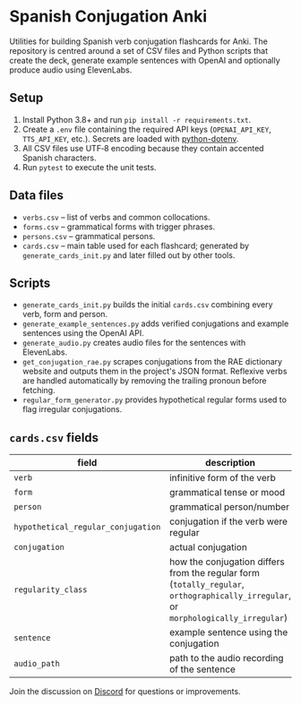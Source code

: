 # Spanish Conjugation Anki

Utilities for building Spanish verb conjugation flashcards for Anki.  The
repository is centred around a set of CSV files and Python scripts that
create the deck, generate example sentences with OpenAI and optionally
produce audio using ElevenLabs.

## Setup

1. Install Python 3.8+ and run `pip install -r requirements.txt`.
2. Create a `.env` file containing the required API keys (`OPENAI_API_KEY`,
   `TTS_API_KEY`, etc.).  Secrets are loaded with
   [python-dotenv](https://pypi.org/project/python-dotenv/).
3. All CSV files use UTF‑8 encoding because they contain accented Spanish
   characters.
4. Run `pytest` to execute the unit tests.

## Data files

- `verbs.csv` – list of verbs and common collocations.
- `forms.csv` – grammatical forms with trigger phrases.
- `persons.csv` – grammatical persons.
- `cards.csv` – main table used for each flashcard; generated by
  `generate_cards_init.py` and later filled out by other tools.

## Scripts

- `generate_cards_init.py` builds the initial `cards.csv` combining every
  verb, form and person.
- `generate_example_sentences.py` adds verified conjugations and example
  sentences using the OpenAI API.
- `generate_audio.py` creates audio files for the sentences with
  ElevenLabs.
- `get_conjugation_rae.py` scrapes conjugations from the RAE dictionary
  website and outputs them in the project's JSON format. Reflexive verbs
  are handled automatically by removing the trailing pronoun before
  fetching.
- `regular_form_generator.py` provides hypothetical regular forms used to
  flag irregular conjugations.

## `cards.csv` fields

| field                              | description                                              | example                             |
|------------------------------------|----------------------------------------------------------|-------------------------------------|
| `verb`                             | infinitive form of the verb                              | `ser`                               |
| `form`                             | grammatical tense or mood                                | `indicativo_presente`               |
| `person`                           | grammatical person/number                                | `1st_singular`                      |
| `hypothetical_regular_conjugation` | conjugation if the verb were regular                     | `so`                                |
| `conjugation`                      | actual conjugation                                       | `soy`                               |
| `regularity_class`                 | how the conjugation differs from the regular form (`totally_regular`, `orthographically_irregular`, or `morphologically_irregular`) | `totally_regular` |
| `sentence`                         | example sentence using the conjugation                   | `Soy capaz de correr un maratón.`   |
| `audio_path`                       | path to the audio recording of the sentence              | `audio/1_3_11.mp3`                  |

Join the discussion on
[Discord](https://discordapp.com/channels/1373077048146264166/1373081089349783753)
for questions or improvements.
